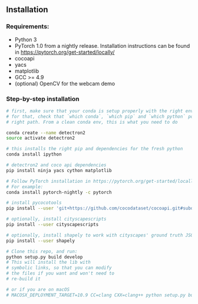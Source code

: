## Installation

### Requirements:
- Python 3
- PyTorch 1.0 from a nightly release. Installation instructions can be found in https://pytorch.org/get-started/locally/
- cocoapi
- yacs
- matplotlib
- GCC >= 4.9
- (optional) OpenCV for the webcam demo


### Step-by-step installation

```bash
# first, make sure that your conda is setup properly with the right environment
# for that, check that `which conda`, `which pip` and `which python` points to the
# right path. From a clean conda env, this is what you need to do

conda create --name detectron2
source activate detectron2

# this installs the right pip and dependencies for the fresh python
conda install ipython

# detectron2 and coco api dependencies
pip install ninja yacs cython matplotlib

# Follow PyTorch installation in https://pytorch.org/get-started/locally/
# For example:
conda install pytorch-nightly -c pytorch

# install pycocotools
pip install --user 'git+https://github.com/cocodataset/cocoapi.git#subdirectory=PythonAPI'

# optionally, install cityscapescripts
pip install --user cityscapescripts

# optionally, install shapely to work with cityscapes' ground truth JSON files
pip install --user shapely

# Clone this repo, and run:
python setup.py build develop
# This will install the lib with
# symbolic links, so that you can modify
# the files if you want and won't need to
# re-build it

# or if you are on macOS
# MACOSX_DEPLOYMENT_TARGET=10.9 CC=clang CXX=clang++ python setup.py build develop
```
